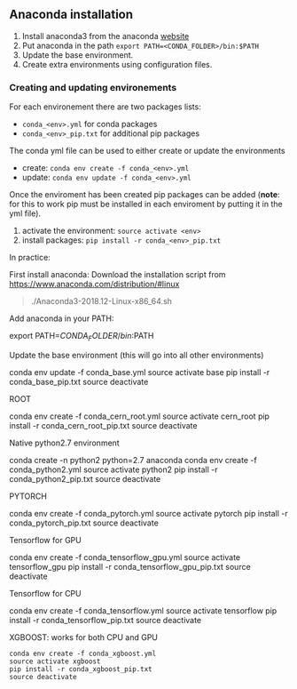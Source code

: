 ## Anaconda installation

1. Install anaconda3 from the anaconda [website](https://www.anaconda.com/download/#linux)
1. Put anaconda in the path `export PATH=<CONDA_FOLDER>/bin:$PATH`
1. Update the base environment.
1. Create extra environments using configuration files. 

### Creating and updating environements

For each environement there are two packages lists:
- `conda_<env>.yml` for conda packages
- `conda_<env>_pip.txt` for additional pip packages

The conda yml file can be used to either create or update the environments

- create: `conda env create -f conda_<env>.yml`
- update: `conda env update -f conda_<env>.yml`

Once the enviroment has been created pip packages can be added (**note**: for this to work pip must be installed in each enviroment by putting it in the yml file).

1. activate the environment: `source activate <env>`
1. install packages: `pip install -r conda_<env>_pip.txt`


In practice:

First install anaconda:
Download the installation script from https://www.anaconda.com/distribution/#linux
> ./Anaconda3-2018.12-Linux-x86_64.sh

Add anaconda in your PATH:

export PATH=$CONDA_FOLDER/bin:$PATH <br>

Update the base environment (this will go into all other environments)

conda env update -f conda_base.yml
source activate base
pip install -r conda_base_pip.txt
source deactivate

ROOT

conda env create -f conda_cern_root.yml
source activate cern_root
pip install -r conda_cern_root_pip.txt
source deactivate

Native python2.7 environment

conda create -n python2 python=2.7 anaconda
conda env create -f conda_python2.yml
source activate python2
pip install -r conda_python2_pip.txt
source deactivate

PYTORCH

conda env create -f conda_pytorch.yml
source activate pytorch
pip install -r conda_pytorch_pip.txt
source deactivate

Tensorflow for GPU

conda env create -f conda_tensorflow_gpu.yml
source activate tensorflow_gpu
pip install -r conda_tensorflow_gpu_pip.txt
source deactivate

Tensorflow for CPU

conda env create -f conda_tensorflow.yml
source activate tensorflow
pip install -r conda_tensorflow_pip.txt
source deactivate

XGBOOST: works for both CPU and GPU

```
conda env create -f conda_xgboost.yml
source activate xgboost
pip install -r conda_xgboost_pip.txt
source deactivate
```
